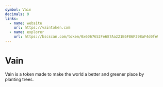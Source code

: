 ```yaml
---
symbol: Vain
decimals: 9
links:
  - name: website
    url: https://vaintoken.com
  - name: explorer
    url: https://bscscan.com/token/0x6067652Fe687Aa221B6F86F398aF4d0fe9bF45E3
---
```


# Vain

Vain is a token made to make the world a better and greener place by planting trees.
